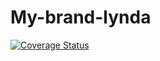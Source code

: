 # My-brand-lynda
[![Coverage Status](https://coveralls.io/repos/github/lyndaflower/My-brand-lyndaServer/badge.svg?branch=develop)](https://coveralls.io/github/lyndaflower/My-brand-lyndaServer?branch=develop)